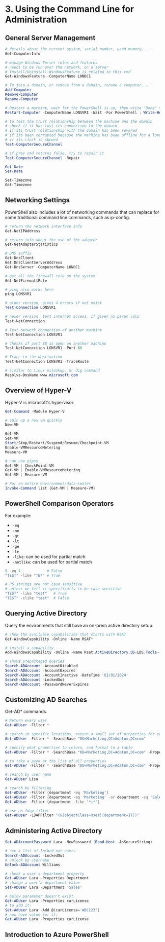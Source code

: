 # 3. Using the Command Line for Administration
## General Server Management
```powershell
# details about the current system, serial number, used memory, ...
Get-ComputerInfo

# manage Windows Server roles and features
# needs to be run over the network, on a server
# Install/Uninstall-WindowsFeature is related to this cmd
Get-WindowsFeature -ComputerName LONDC1

# To join a domain, or remove from a domain, rename a computer, ...
Add-Computer
Remove-Computer
Rename-Computer

# Restart a machine, wait for the PowerShell is up, then write "Done" to the terminal
Restart-Computer -ComputerName LONSVR1 -Wait -For PowerShell ; Write-Host "Done"

# to test the trust relationship between the machine and the domain
# check if it has lost its connection to the domain
# if its trust relationship with the domain has been severed
# if its been corrupted because the machine has been offline for a long time
# if its clock is skewed
Test-ComputerSecureChannel

# if prev cmd returns false, try to repair it
Test-ComputerSecureChannel -Repair

Get-Date
Set-Date 

Set-Timezone
Get-Timezone
```

## Networking Settings
PowerShell also includes a lot of networking commands that can replace for some traditional command line commands, such as ip-config. 

```powershell
# return the network interface info
Get-NetIPAddress

# return info about the use of the adapter
Get-NetAdapterStatistics

# DNS suffix
Get-DnsClient
Get-DnsClientServerAddress
Get-DnsServer -ComputerName LONDC1

# get all the firewall rule on the system
Get-NetFirewallRule

# ping also works here
ping LONSVR1

# older version, gives 4 errors if not exist
Test-Connection LONSVR1

# newer version, test internet access, if given no param vals
Test-NetConnection

# Test network connection of another machine
Test-NetConnection LONSVR1

# Checks if port 80 is open on another machine
Test-NetConnection LONSVR1 -Port 80

# Trace to the destination
Test-NetConnection LONSVR1 -TraceRoute

# similar to Linux nslookup, or dig command
Resolve-DnsName www.microsoft.com
```

## Overview of Hyper-V
Hyper-V is microsoft's hypervisor. 
```powershell
Get-Command -Module Hyper-V

# spin up a new vm quickly
New-VM

Get-VM
Set-VM
Start/Stop/Restart/Suspend/Resume/Checkpoint-VM
Enable-VMResourceMetering
Measure-VM

# can use pipes
Get-VM | CheckPoint-VM
Get-VM | Enable-VMResourceMetering
Get-VM | Measure-VM

# For an entire environment/data-center
Invoke-Command list {Get-VM | Measure-VM}
```

## PowerShell Comparison Operators
For example:
- `-eq`
- `-ne`
- `-gt`
- `-lt`
- `-ge`
- `-le`
- `-like`: can be used for partial match
- `-notlike`: can be used for partial match

```powershell
5 -eq 4            # False
"TEST" -like "TE*" # True

# PS strings are not case sensitive
# unless we tell it specifically to be case-sensitive
"TEST" -like "test"   # True
"TEST" -clike "test"  # False
```

## Querying Active Directory
Query the environments that still have an on-prem active directory setup. 

```powershell
# show the available capabilities that starts with RSAT
Get-WindowCapability -Online -Name RSAT*

# install a capability
Add-WindowsCapability -Online -Name Rsat.ActiveDirectory.DS-LDS.Tools~~~0.0.1.0

# shows prepackaged queries
Search-ADAccount -AccountDisabled
Search-ADAccount -AccountExpired
Search-ADAccount -AccountInactive -DateTime '01/01/2024'
Search-ADAccount -LockedOut
Search-ADAccount -PasswordNeverExpires
```

## Customizing AD Searches
Get-AD* commands. 
```powershell
# Return every user
Get-ADUser -Filter * 

# search in specific locations, return a small set of properties for each user
Get-ADUser -Filter * -SearchBase "OU=Marketing,DC=Adatum,DC=com"

# specify what properties to return, and format to a table
Get-ADUser -Filter * -SearchBase "OU=Marketing,DC=Adatum,DC=com" -Properties LastLogonDate,department | Format-Table name,LastLogonDate,department

# to take a peek at the list of all properties
Get-ADUser -Filter * -SearchBase "OU=Marketing,DC=Adatum,DC=com" -Properties *

# search by user name
Get-ADUser Lisa

# search by filtering
Get-ADUser -Filter {department -eq 'Marketing'}
Get-ADUser -Filter {department -eq 'Marketing' -or department -eq 'Sales'}
Get-ADUser -Filter {department -like '*i*'}

# use an ldap filter
Get-ADUser -LDAPFilter "(&(objectClass=user)(department=IT))"

```

## Administering Active Directory
```powershell
Set-ADAccountPassword Lara -NewPassword (Read-Host -AsSecureString)

# see a list of locked out users
Search-ADAccount -LockedOut
# unlock by username
Unlock-ADAccount Williams

# check a user's department property
Get-ADUser Lara -Properties Department
# change a user's department value
Set-ADUser Lara -Department 'Sales'

# below parameter doesn't exist
Get-ADUser Lara -Properties carLicense
# to add it: 
Set-AdUser Lara -Add @{carLicense='ABC123'}
# now have value for it:
Get-ADUser Lara -Properties carLicense

```

## Introduction to Azure PowerShell


































